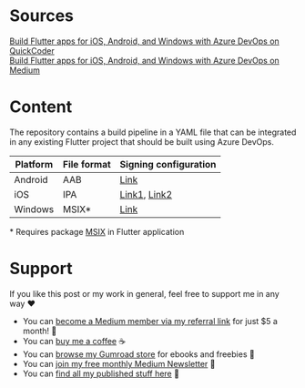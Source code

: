 # Sources

[Build Flutter apps for iOS, Android, and Windows with Azure DevOps on QuickCoder](https://quickcoder.org/flutter_build_pipeline/)<br/>
[Build Flutter apps for iOS, Android, and Windows with Azure DevOps on Medium](https://xeladu.medium.com/building-flutter-apps-with-azure-devops-eaf9ae7ad158)

# Content

The repository contains a build pipeline in a YAML file that can be integrated in any existing Flutter project that should be built using Azure DevOps.

|Platform|File format|Signing configuration|
|-|-|-|
|Android|AAB|[Link](https://docs.flutter.dev/deployment/android#signing-the-app)|
|iOS|IPA|[Link1](https://docs.flutter.dev/deployment/ios#review-xcode-project-settings), [Link2](https://quarksoftware.my.site.com/quarkknowledgebase/s/article/How-to-create-IOS-provisioning-Profiles-1639097525913?language=en_US)|
|Windows|MSIX*|[Link](https://github.com/YehudaKremer/msix#%EF%B8%8F-signing-options)|

\* Requires package [MSIX](https://pub.dev/packages/msix) in Flutter application

# Support

If you like this post or my work in general, feel free to support me in any way ❤

- You can [become a Medium member via my referral link](https://xeladu.medium.com/membership) for just $5 a month! 💖
- You can [buy me a coffee](https://www.buymeacoffee.com/xeladu) ☕
- You can [browse my Gumroad store](https://xeladu.gumroad.com) for ebooks and freebies 📙
- You can [join my free monthly Medium Newsletter](https://bit.ly/xeladu-medium) 💌
- You can [find all my published stuff here](https://xeladu.medium.com/%E2%84%B9-xeladus-info-point-find-quickly-what-you-need-bbe620e97d8c) 📑
